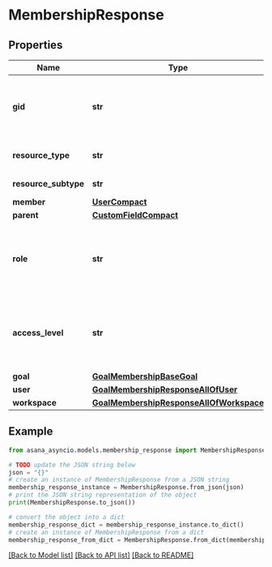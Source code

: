 # MembershipResponse


## Properties

Name | Type | Description | Notes
------------ | ------------- | ------------- | -------------
**gid** | **str** | Globally unique identifier of the resource, as a string. | [optional] [readonly] 
**resource_type** | **str** | The base type of this resource. | [optional] [readonly] 
**resource_subtype** | **str** | Type of the membership. | [optional] 
**member** | [**UserCompact**](UserCompact.md) |  | [optional] 
**parent** | [**CustomFieldCompact**](CustomFieldCompact.md) |  | [optional] 
**role** | **str** | *Deprecated: Describes if the member is a commenter or editor in goal.* | [optional] 
**access_level** | **str** | Whether the member has admin, editor, or user access to the custom field. | [optional] [readonly] 
**goal** | [**GoalMembershipBaseGoal**](GoalMembershipBaseGoal.md) |  | [optional] 
**user** | [**GoalMembershipResponseAllOfUser**](GoalMembershipResponseAllOfUser.md) |  | [optional] 
**workspace** | [**GoalMembershipResponseAllOfWorkspace**](GoalMembershipResponseAllOfWorkspace.md) |  | [optional] 

## Example

```python
from asana_asyncio.models.membership_response import MembershipResponse

# TODO update the JSON string below
json = "{}"
# create an instance of MembershipResponse from a JSON string
membership_response_instance = MembershipResponse.from_json(json)
# print the JSON string representation of the object
print(MembershipResponse.to_json())

# convert the object into a dict
membership_response_dict = membership_response_instance.to_dict()
# create an instance of MembershipResponse from a dict
membership_response_from_dict = MembershipResponse.from_dict(membership_response_dict)
```
[[Back to Model list]](../README.md#documentation-for-models) [[Back to API list]](../README.md#documentation-for-api-endpoints) [[Back to README]](../README.md)


